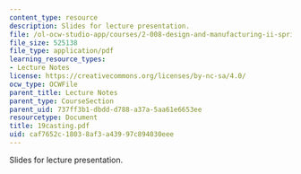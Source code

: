 ```yaml
---
content_type: resource
description: Slides for lecture presentation.
file: /ol-ocw-studio-app/courses/2-008-design-and-manufacturing-ii-spring-2004/caf7652c18038af3a43997c894030eee_19casting.pdf
file_size: 525138
file_type: application/pdf
learning_resource_types:
- Lecture Notes
license: https://creativecommons.org/licenses/by-nc-sa/4.0/
ocw_type: OCWFile
parent_title: Lecture Notes
parent_type: CourseSection
parent_uid: 737ff3b1-dbdd-d788-a37a-5aa61e6653ee
resourcetype: Document
title: 19casting.pdf
uid: caf7652c-1803-8af3-a439-97c894030eee
---
```

Slides for lecture presentation.